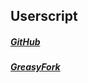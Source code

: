## Userscript

##### [GitHub](https://github.com/ParticleCore/Iridium/raw/master/src/Userscript/Iridium.user.js) 
##### [GreasyFork](https://greasyfork.org/en/scripts/37902-iridium) 
